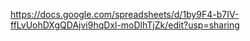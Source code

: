 https://docs.google.com/spreadsheets/d/1by9F4-b7IV-ffLvUohDXgQDAjvi9hqDxl-moDlhTjZk/edit?usp=sharing